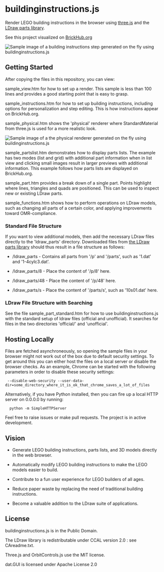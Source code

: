 # buildinginstructions.js

Render LEGO building instructions in the browser using [three.js](https://github.com/mrdoob/three.js) and the [LDraw parts library](http://www.ldraw.org).

See this project visualized on [BrickHub.org](https://brickhub.org)

![Sample image of a building instructions step generated on the fly using buildinginstructions.js](https://brickhub.org/i/data/431/431.png?v=1)

## Getting Started

After copying the files in this repository, you can view:

sample_view.htm for how to set up a render. This sample is less than 100 lines and provides a good starting point that is easy to grasp.

sample_instructions.htm for how to set up building instructions, including options for personalization and step editing. This is how instructions appear on BrickHub.org.

sample_physical.htm shows the 'physical' renderer where StandardMaterial from three.js is used for a more realistic look.

![Sample image of a the physical renderer generated on the fly using buildinginstructions.js](https://brickhub.org/i/data/220/220.png)

sample_partslist.htm demonstrates how to display parts lists. The example has two modes (list and grid) with additional part information when in list view and clicking small images result in larger previews with additional information. This example follows how parts lists are displayed on BrickHub.org.

sample_part.htm provides a break down of a single part. Points highlight where lines, triangles and quads are positioned. This can be used to inspect new or existing LDraw parts.

sample_functions.htm shows how to perform operations on LDraw models, such as changing all parts of a certain color, and applying improvements toward OMR-compliance.

### Standard File Structure

If you want to view additional models, then add the necessary LDraw files directly to the 'ldraw_parts' directory. Downloaded files from [the LDraw parts library](http://www.ldraw.org/parts/latest-parts.html) should thus result in a file structure as follows:


* /ldraw_parts - Contains all parts from '/p' and '/parts', such as '1.dat' and '1-4cylc3.dat'.

* /ldraw_parts/8 - Place the content of '/p/8' here.

* /ldraw_parts/48 - Place the content of '/p/48' here.

* /ldraw_parts/s - Place the content of '/parts/s', such as '10s01.dat' here.

### LDraw File Structure with Searching

See the file sample_part_standard.htm for how to use buildinginstructions.js with the standard setup of ldraw files (official and unofficial). It searches for files in the two directories 'official/' and 'unofficial'.

## Hosting Locally

Files are fetched asynchroneously, so opening the sample files in your browser might not work out of the box due to default security settings. To get around this you can either host the files on a local server or disable the browser checks. As an example, Chrome can be started with the following parameters in order to disable these security settings:

```
 --disable-web-security --user-data-dir=some_directory_where_it_is_ok_that_chrome_saves_a_lot_of_files
```

Alternatively, if you have Python installed, then you can fire up a local HTTP server on 0.0.0.0 by running:

```
  python -m SimpleHTTPServer
```

Feel free to raise issues or make pull requests. The project is in active development.

## Vision

- Generate LEGO building instructions, parts lists, and 3D models directly in the web browser.

- Automatically modify LEGO building instructions to make the LEGO models easier to build.

- Contribute to a fun user experience for LEGO builders of all ages.

- Reduce paper waste by replacing the need of traditional building instructions.

- Become a valuable addition to the LDraw suite of applications.

## License

buildinginstructions.js is in the Public Domain. 

The LDraw library is redistributable under CCAL version 2.0 : see CAreadme.txt.

Three.js and OrbitControls.js use the MIT license.

dat.GUI is licensed under Apache License 2.0